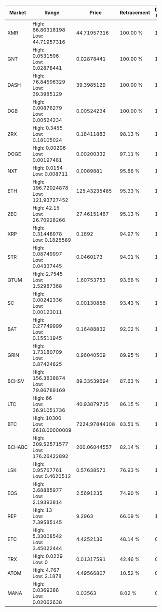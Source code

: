 | Market | Range | Price| Retracement | Doubles to 50% |
| --- | --- | --- | --- | --- |
| XMR | High: 66.80318198<br />Low: 44.71957316 | 44.71957316 | 100.00 % | 1.25 |
| GNT | High: 0.0531596<br />Low: 0.02878441 | 0.02878441 | 100.00 % | 1.42 |
| DASH | High: 76.84596329<br />Low: 39.3985129 | 39.3985129 | 100.00 % | 1.48 |
| DGB | High: 0.00876279<br />Low: 0.00524234 | 0.00524234 | 100.00 % | 1.34 |
| ZRX | High: 0.3455<br />Low: 0.18105024 | 0.18411883 | 98.13 % | 1.43 |
| DOGE | High: 0.00296<br />Low: 0.00197481 | 0.00200332 | 97.11 % | 1.23 |
| NXT | High: 0.0154<br />Low: 0.008711 | 0.0089881 | 95.86 % | 1.34 |
| ETH | High: 196.72024878<br />Low: 121.93727452 | 125.43235485 | 95.33 % | 1.27 |
| ZEC | High: 42.15<br />Low: 26.70928266 | 27.46151467 | 95.13 % | 1.25 |
| XRP | High: 0.31448978<br />Low: 0.1825589 | 0.1892 | 94.97 % | 1.31 |
| STR | High: 0.08749997<br />Low: 0.04337445 | 0.0460173 | 94.01 % | 1.42 |
| QTUM | High: 2.7545<br />Low: 1.52987368 | 1.60753753 | 93.66 % | 1.33 |
| SC | High: 0.00242336<br />Low: 0.00123011 | 0.00130856 | 93.43 % | 1.40 |
| BAT | High: 0.27749999<br />Low: 0.15511945 | 0.16488832 | 92.02 % | 1.31 |
| GRIN | High: 1.73180709<br />Low: 0.87424625 | 0.96040509 | 89.95 % | 1.36 |
| BCHSV | High: 156.3838874<br />Low: 79.86789169 | 89.33539694 | 87.63 % | 1.32 |
| LTC | High: 66<br />Low: 36.91051736 | 40.93879715 | 86.15 % | 1.26 |
| BTC | High: 10300<br />Low: 6618.00000009 | 7224.97844108 | 83.51 % | 1.17 |
| BCHABC | High: 309.52571577<br />Low: 176.26422892 | 200.06044557 | 82.14 % | 1.21 |
| LSK | High: 0.95767761<br />Low: 0.4620512 | 0.57638573 | 76.93 % | 1.23 |
| EOS | High: 3.68885977<br />Low: 2.19393814 | 2.5691235 | 74.90 % | 1.14 |
| REP | High: 13<br />Low: 7.39585145 | 9.2963 | 66.09 % | 1.10 |
| ETC | High: 5.33008542<br />Low: 3.45022444 | 4.4252136 | 48.14 % | 0.00 |
| TRX | High: 0.0229<br />Low: 0 | 0.01317591 | 42.46 % | 0.00 |
| ATOM | High: 4.767<br />Low: 2.1878 | 4.49566807 | 10.52 % | 0.00 |
| MANA | High: 0.0369388<br />Low: 0.02062638 | 0.03563 | 8.02 % | 0.00 |
